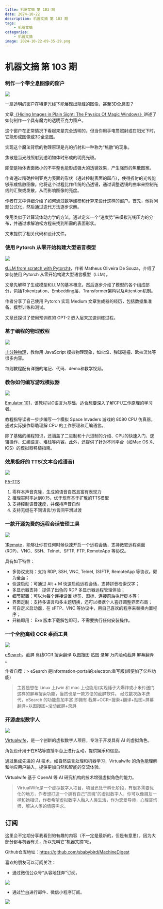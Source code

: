 ```yaml
---
title: 机器文摘 第 103 期
date: 2024-10-22
description: 机器文摘 第 103 期
tags: 
    - 机器文摘
categories: 
    - 机器文摘
image: 2024-10-22-09-35-29.png
---
```

# 机器文摘 第 103 期

### 制作一个带全息图像的窗户
![](2024-10-22-09-31-04.png)

一扇透明的窗户在特定光线下能展现出隐藏的图像，甚至3D全息图？

文章[《Hiding Images in Plain Sight: The Physics Of Magic Windows》](https://mattferraro.dev/posts/caustics-engineering)讲述了如何制作一个具有魔力的透明亚克力窗户。

这个窗户在正常情况下看起来是完全透明的，但当你用手电筒照射或在阳光下时，它能形成图像或3D全息图。

实现这个魔法背后的物理原理是光的折射和一种称为“焦散”的现象。

焦散是当光线照射到透明物体时形成的明亮光斑。

即使是物体表面微小的不平整也能形成强大的透镜效果，产生强烈的焦散图案。

作者通过精确控制亚克力表面的形状（通过控制表面的凹凸），使得折射的光线能够形成焦散图像。他将这个过程比作传统的凸透镜，通过调整透镜的曲率来控制光线的汇聚或发散，从而影响图像的亮度。

作者在文中详细介绍了如何通过数学建模和计算来设计这样的窗户。首先，他将问题公式化，然后通过迭代方法逐步求解。

使用类似于计算流体动力学的方法，通过定义一个“速度势”来模拟光线压力的分布，并通过求解泊松方程来找到所需的表面形状。

文末提供了相关代码和设计文件。

### 使用 Pytorch 从零开始构建大型语言模型
![](2024-10-22-09-31-46.png)

[《LLM from scratch with Pytorch》](https://medium.com/@msouza.os/llm-from-scratch-with-pytorch-9f21808c6319)，作者 Matheus Oliveira De Souza，介绍了如何使用 Pytorch 从零开始构建大型语言模型（LLM）。

文章先解释了生成模型和LLM的基本概念，然后逐步介绍了模型的各个组成部分，包括Tokenization、Embedding层、Transformer架构以及Attention机制。

作者分享了自己使用 Pytorch 实现 Medium 文章生成器的经历，包括数据集准备、模型训练和测试。

文章还探讨了使用预训练的 GPT-2 嵌入层来加速训练过程。

### 基于编程的物理教程
![](2024-10-22-09-32-10.png)

[十分钟物理](https://matthias-research.github.io/pages/tenMinutePhysics/index.html)，教你用 JavaScript 模拟物理现象，如火焰、弹球碰撞、欧拉流体等很多内容。

每则教程配有详细的笔记、代码、demo和教学视频。 ​​​

### 教你如何编写游戏模拟器
![](2024-10-22-09-32-47.png)

[Emulator 101](http://www.emulator101.com/)，该教程以C语言为基础，适合想要深入了解CPU工作原理的学习者。

教程指导读者一步步编写一个模拟 Space Invaders 游戏的 8080 CPU 仿真器，通过实际操作帮助理解 CPU 的工作原理和汇编语言。

除了基础的编程知识，还涵盖了二进制和十六进制的介绍、CPU的快速入门、逻辑操作、汇编语言、堆栈等内容。此外，还提供了针对不同平台（如Mac OS X、iOS）的模拟器移植指南。

### 效果极好的 TTS(文本合成语音)
![](2024-10-22-09-33-22.png)

[F5-TTS](https://github.com/SWivid/F5-TTS)

1. 零样本声音克隆，生成的语音自然且富有表现力
2. 推理实时率达到0.15，优于现有基于扩散的TTS模型
3. 支持控制语音速度，并保持声音自然
4. 支持无缝在不同语言/方言间平滑过渡

### 一款开源免费的远程会话管理工具
![](2024-10-22-09-33-44.png)

[1Remote](https://github.com/1Remote/1Remote)，能够让你在任何时候快速开启一个远程会话，支持微软远程桌面(RDP)、VNC、SSH、Telnet、SFTP, FTP, RemoteApp 等协议。

具有如下特性：

- 多协议支持：支持 RDP, SSH, VNC, Telnet, (S)FTP, RemoteApp 等协议，颇为全面；
- 快速启动：可通过 Alt + M 快速启动远程会话，支持拼音检索汉字；
- 多显示器支持：提供了出色的 RDP 多显示器远程管理体验；
- 细节配置：可以为每个连接设置 标签、图标、连接前后执行脚本等；
- 界面定制：支持多语言和多主题切换，还可以根据个人喜好调整界面布局；
- 可自定义启动器，在 sFTP、VNC 等协议中，用自己喜欢的程序来替换内置程序；
- 开箱即用： Exe 版本下载解包即可，不需要执行任何安装操作。

### 一个全能离线 OCR 桌面工具
![](2024-10-22-09-34-06.png)

[eSearch](https://github.com/xushengfeng/eSearch)，截屏 离线OCR 搜索翻译 以图搜图 贴图 录屏 万向滚动截屏 屏幕翻译 。

作者自荐：> eSearch 是Information-portal的:electron:重写版(顺便加了亿些功能)
> 主要是想在 Linux 上(win 和 mac 上也能用)实现锤子大爆炸或小米传送门这样的屏幕搜索功能，当然也是一款方便的截屏软件。
> 经过数次版本迭代，eSearch 的功能愈加丰富
> 即拥有 截屏+OCR+搜索+翻译+贴图+屏幕翻译+以图搜图+滚动截屏+录屏

### 开源虚拟数字人 
![](2024-10-22-09-35-29.png)

[Virtualwife](https://github.com/yakami129/VirtualWife)，是一个创新的虚拟数字人项目，专注于开发具有 AI 的虚拟角色。

角色设计用于在B站等直播平台上进行互动，提供娱乐和信息。

通过集成先进的 AI 技术，如自然语言处理和机器学习，Virtualwife 的角色能理解和响应用户输入，提供更加自然和智能的交流体验。

Virtualwife 基于 OpenAI 等 AI 研究机构的技术增强虚拟角色的能力。

> VirtualWife是一个虚拟数字人项目，项目还处于孵化阶段，有很多需要优化的地方，作者想打造一个拥有自己“灵魂”的虚拟数字人，你可以像朋友一样和她相识，作者希望虚拟数字人融入人类生活，作为恋爱导师，心理咨询师，解决人类的情感需求。

## 订阅
这里会不定期分享我看到的有趣的内容（不一定是最新的，但是有意思），因为大部分都与机器有关，所以先叫它“机器文摘”吧。

Github仓库地址：https://github.com/sbabybird/MachineDigest

喜欢的朋友可以订阅关注：

- 通过微信公众号“从容地狂奔”订阅。

![](../weixin.jpg)

- 通过[竹白](https://zhubai.love/)进行邮件、微信小程序订阅。

![](../zhubai.jpg)